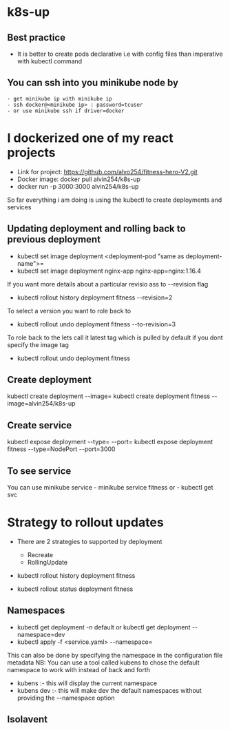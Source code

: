 # k8s-up
## Best practice
 - It is better to create pods declarative i.e with config files than imperative with kubectl command
## You can ssh into you minikube node by
    - get minikube ip with minikube ip
    - ssh docker@<minikube ip> : password=tcuser
    - or use minikube ssh if driver=docker 

# I dockerized one of my react projects
 - Link for project: https://github.com/alvo254/fitness-hero-V2.git
 - Docker image: docker pull alvin254/k8s-up
 - docker run -p 3000:3000 alvin254/k8s-up
 

So far everything i am doing is using the kubectl to create deployments and services

## Updating deployment and rolling back to previous deployment
 - kubectl set image deployment <deploymnent-name> <deployment-pod "same as deployment-name">=<image-to-replace-deployment>
 - kubectl set image deployment nginx-app nginx-app=nginx:1.16.4

If you want more details about a particular revisio ass to --revision flag
 - kubectl rollout history deployment fitness --revision=2

To select a version you want to role back to 
 - kubectl rollout undo deployment fitness --to-revision=3

To role back to the lets call it latest tag which is pulled by default if you dont specify the image tag
 - kubectl rollout undo deployment fitness


## Create deployment
kubectl create deployment <name-of-deployment> --image=<image> 
kubectl create deployment fitness --image=alvin254/k8s-up


## Create service
kubectl expose deployment <name-of-deployment> --type=<type-of-service> --port=<port-to-expose>
kubectl expose deployment fitness --type=NodePort --port=3000

## To see service 
You can use minikube service <service-name>
    - minikube service fitness
    or
    - kubectl get svc

# Strategy to rollout updates
 - There are 2 strategies to supported by deployment 
    - Recreate
    - RollingUpdate

 - kubectl rollout history deployment fitness
 - kubectl rollout status deployment fitness

## Namespaces
 - kubectl get deployment -n default or kubectl get deployment --namespace=dev
 - kubectl apply -f <service.yaml> --namespace=<name-of-namespace>

This can also be done by specifying the namespace in the configuration file metadata
NB: You can use a tool called kubens to chose the default namespace to work with instead of back and forth 
 - kubens :- this will display the current namespace
 - kubens dev :- this will make dev the default namespaces without providing the --namespace option
 
 
## Isolavent
